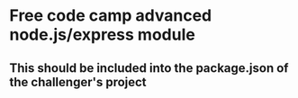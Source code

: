 # Free code camp advanced node.js/express module

## This should be included into the package.json of the challenger's project